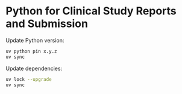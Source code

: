 # Python for Clinical Study Reports and Submission

Update Python version:

```bash
uv python pin x.y.z
uv sync
```

Update dependencies:

```bash
uv lock --upgrade
uv sync
```
